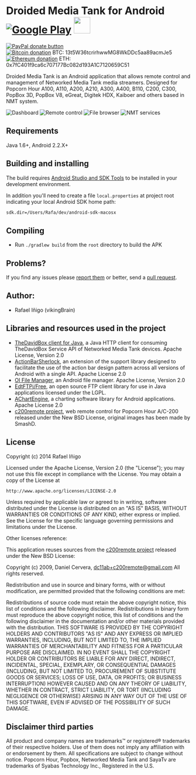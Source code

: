 # Droided Media Tank for Android [![Google Play](http://developer.android.com/images/brand/en_generic_rgb_wo_45.png)](https://play.google.com/store/apps/details?id=com.vikingbrain.dmt) [<img src="http://static.vikingbrain.com/dmt/images/apk.png" height="45px" />](http://static.vikingbrain.com/dmt/releases/)
[![PayPal donate button](http://img.shields.io/paypal/donate.png?color=blue)](https://www.paypal.com/cgi-bin/webscr?cmd=_s-xclick&hosted_button_id=9UAHFFF7B2BLG "Donate once-off to this project using Paypal")  
[![Bitcoin donation](http://static.vikingbrain.com/images/bitcoin-small.png)](https://blockchain.info/address/13t5W36tcrirhwwMG8WkDDc5aa89acmJe5 "Bitcoin donation") BTC: 13t5W36tcrirhwwMG8WkDDc5aa89acmJe5  
[![Ethereum donation](http://static.vikingbrain.com/images/ethereum-small.png)](https://www.etherchain.org/account/0x7fC401f9ca6c707177Bc082d193A1C7120659C51 "Ethereum donation") ETH: 0x7fC401f9ca6c707177Bc082d193A1C7120659C51

Droided Media Tank is an Android application that allows remote control and management of Networked Media Tank media streamers. Designed for Popcorn Hour A100, A110, A200, A210, A300, A400, B110, C200, C300, PopBox 3D, PopBox V8, eGreat, Digitek HDX, Kaiboer and others based in NMT system.

![Dashboard](http://static.vikingbrain.com/dmt/screenshots/screenshot_2.10_1.png)
![Remote control](http://static.vikingbrain.com/dmt/screenshots/screenshot_2.9_6.png)
![File browser](http://static.vikingbrain.com/dmt/screenshots/screenshot_2.9_4.png)
![NMT services](http://static.vikingbrain.com/dmt/screenshots/screenshot_2.9_8.png)

## Requirements

Java 1.6+, Android 2.2.X+

## Building and installing

The build requires [Android Studio and SDK Tools](http://developer.android.com/studio)
to be installed in your development environment.

In addition you'll need to create a file `local.properties` at project root indicating your local Android SDK home path:

```bash
sdk.dir=/Users/Rafa/dev/android-sdk-macosx
```

## Compiling

* Run `./gradlew build` from the `root` directory to build the APK

## Problems?

If you find any issues please [report them](https://github.com/vikingbrain/droidedmediatank/issues) or better,
send a [pull request](https://github.com/vikingbrain/droidedmediatank/pulls).

## Author:
* Rafael Iñigo (vikingBrain)

## Libraries and resources used in the project

* [TheDavidBox client for Java](https://www.github.com/vikingbrain/thedavidbox-client4j), a Java HTTP client for consuming TheDavidBox Service API of Networked Media Tank devices.
    Apache License, Version 2.0
* [ActionBarSherlock](https://github.com/JakeWharton/ActionBarSherlock), an extension of the support library designed to facilitate the use of the action bar design pattern across all versions of Android with a single API.
    Apache License 2.0
* [OI File Manager](https://github.com/openintents/filemanager), an Android file manager.
    Apache License, Version 2.0
* [EdtFTPj/Free](http://enterprisedt.com/products/edtftpj/), an open source FTP client library for use in Java applications licensed under the LGPL.
* [AChartEngine](http://www.achartengine.org), a charting software library for Android applications.
    Apache License 2.0
* [c200remote project](http://code.google.com/p/c200remote/), web remote control for Popcorn Hour A/C-200 released under the New BSD License, original images has been made by SmashD.

## License

Copyright (c) 2014 Rafael Iñigo

Licensed under the Apache License, Version 2.0 (the "License");
you may not use this file except in compliance with the License.
You may obtain a copy of the License at

    http://www.apache.org/licenses/LICENSE-2.0

Unless required by applicable law or agreed to in writing, software
distributed under the License is distributed on an "AS IS" BASIS,
WITHOUT WARRANTIES OR CONDITIONS OF ANY KIND, either express or implied.
See the License for the specific language governing permissions and
limitations under the License.

Other licenses reference:

This application reuses sources from the [c200remote project](http://code.google.com/p/c200remote/) released under the New BSD License:

Copyright (c) 2009,  Daniel Cervera, dc11ab+c200remote@gmail.com
All rights reserved.

Redistribution and use in source and binary forms, with or without modification, are permitted provided that the following conditions are met:

Redistributions of source code must retain the above copyright notice, this list of conditions and the following disclaimer.
Redistributions in binary form must reproduce the above copyright notice, this list of conditions and the following disclaimer in the documentation and/or other materials provided with the distribution.
THIS SOFTWARE IS PROVIDED BY THE COPYRIGHT HOLDERS AND CONTRIBUTORS "AS IS" AND ANY EXPRESS OR IMPLIED WARRANTIES, INCLUDING, BUT NOT LIMITED TO, THE IMPLIED WARRANTIES OF MERCHANTABILITY AND FITNESS FOR A PARTICULAR PURPOSE ARE DISCLAIMED. IN NO EVENT SHALL THE COPYRIGHT HOLDER OR CONTRIBUTORS BE LIABLE FOR ANY DIRECT, INDIRECT, INCIDENTAL, SPECIAL, EXEMPLARY, OR CONSEQUENTIAL DAMAGES (INCLUDING, BUT NOT LIMITED TO, PROCUREMENT OF SUBSTITUTE GOODS OR SERVICES; LOSS OF USE, DATA, OR PROFITS; OR BUSINESS INTERRUPTION) HOWEVER CAUSED AND ON ANY THEORY OF LIABILITY, WHETHER IN CONTRACT, STRICT LIABILITY, OR TORT (INCLUDING NEGLIGENCE OR OTHERWISE) ARISING IN ANY WAY OUT OF THE USE OF THIS SOFTWARE, EVEN IF ADVISED OF THE POSSIBILITY OF SUCH DAMAGE.

## Disclaimer third parties

All product and company names are trademarks™ or registered® trademarks of their respective holders. Use of them does not imply any affiliation with or endorsement by them.
All specifications are subject to change without notice.
Popcorn Hour, Popbox, Networked Media Tank and SayaTv are trademarks of Syabas Technology Inc., Registered in the U.S.
